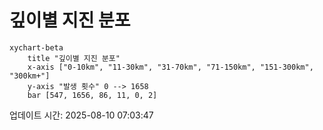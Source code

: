 # 깊이별 지진 분포

```mermaid
xychart-beta
    title "깊이별 지진 분포"
    x-axis ["0-10km", "11-30km", "31-70km", "71-150km", "151-300km", "300km+"]
    y-axis "발생 횟수" 0 --> 1658
    bar [547, 1656, 86, 11, 0, 2]
```

업데이트 시간: 2025-08-10 07:03:47
